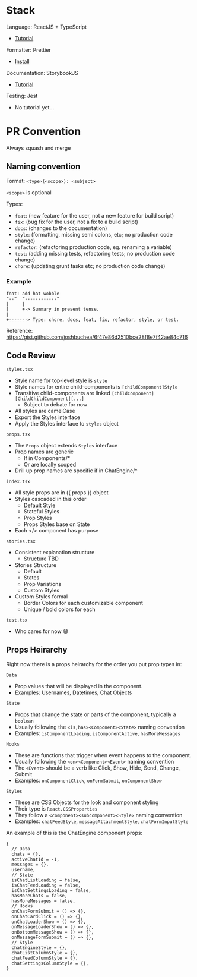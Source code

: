 # Stack

Language: ReactJS + TypeScript

- [Tutorial](https://www.youtube.com/watch?v=Z5iWr6Srsj8)

Formatter: Prettier

- [Install](https://marketplace.visualstudio.com/items?itemName=esbenp.prettier-vscode)

Documentation: StorybookJS

- [Tutorial](https://www.youtube.com/watch?v=lWk5SntifCU)

Testing: Jest

- No tutorial yet...

# PR Convention

Always squash and merge

## Naming convention

Format: `<type>(<scope>): <subject>`

`<scope>` is optional

Types:

- `feat`: (new feature for the user, not a new feature for build script)
- `fix`: (bug fix for the user, not a fix to a build script)
- `docs`: (changes to the documentation)
- `style`: (formatting, missing semi colons, etc; no production code change)
- `refactor`: (refactoring production code, eg. renaming a variable)
- `test`: (adding missing tests, refactoring tests; no production code change)
- `chore`: (updating grunt tasks etc; no production code change)

### Example

```
feat: add hat wobble
^--^  ^------------^
|     |
|     +-> Summary in present tense.
|
+-------> Type: chore, docs, feat, fix, refactor, style, or test.
```

Reference: https://gist.github.com/joshbuchea/6f47e86d2510bce28f8e7f42ae84c716

## Code Review

`styles.tsx`

- Style name for top-level style is `style `
- Style names for entire child-components is `[childComponent]Style`
- Transitive child-components are linked `[childComponent][ChildChildComponent][...]`
  - Subject to debate for now
- All styles are camelCase
- Export the Styles interface
- Apply the Styles interface to `styles` object

`props.tsx`

- The `Props` object extends `Styles` interface
- Prop names are generic
  - If in Components/\*
  - Or are locally scoped
- Drill up prop names are specific if in ChatEngine/\*

`index.tsx`

- All style props are in ({ props }) object
- Styles cascaded in this order
  - Default Style
  - Stateful Styles
  - Prop Styles
  - Props Styles base on State
- Each </> component has purpose

`stories.tsx`

- Consistent explanation structure
  - Structure TBD
- Stories Structure
  - Default
  - States
  - Prop Variations
  - Custom Styles
- Custom Styles formal
  - Border Colors for each customizable component
  - Unique / bold colors for each

`test.tsx`

- Who cares for now :smile:

## Props Heirarchy

Right now there is a props heirarchy for the order you put prop types in:

`Data`

- Prop values that will be displayed in the component.
- Examples: Usernames, Datetimes, Chat Objects

`State`

- Props that change the state or parts of the component, typically a `boolean`
- Usually following the `<is,has><Component><State>` naming convention
- Examples: `isComponentLoading`, `isComponentActive`, `hasMoreMessages`

`Hooks`

- These are functions that trigger when event happens to the component.
- Usually following the `<on><Component><Event>` naming convention
- The `<Event>` should be a verb like Click, Show, Hide, Send, Change, Submit
- Examples: `onComponentClick`, `onFormSubmit`, `onComponentShow`

`Styles`

- These are CSS Objects for the look and component styling
- Their type is `React.CSSProperties`
- They follow a `<component><subcomponent><Style>` naming convention
- Examples: `chatFeedStyle`, `messageAttachmentStyle`, `chatFormInputStyle`

An example of this is the ChatEngine component props:

```
{
  // Data
  chats = {},
  activeChatId = -1,
  messages = {},
  username,
  // State
  isChatListLoading = false,
  isChatFeedLoading = false,
  isChatSettingsLoading = false,
  hasMoreChats = false,
  hasMoreMessages = false,
  // Hooks
  onChatFormSubmit = () => {},
  onChatCardClick = () => {},
  onChatLoaderShow = () => {},
  onMessageLoaderShow = () => {},
  onBottomMessageShow = () => {},
  onMessageFormSubmit = () => {},
  // Style
  chatEngineStyle = {},
  chatListColumnStyle = {},
  chatFeedColumnStyle = {},
  chatSettingsColumnStyle = {},
}
```

